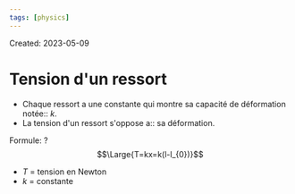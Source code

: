 ```yaml
---
tags: [physics] 
---
```

Created: 2023-05-09

# Tension d'un ressort

- Chaque ressort a une constante qui montre sa capacité de déformation notée:: $k$.
- La tension d'un ressort s'oppose a:: sa déformation.

Formule:
?
$$\Large{T=kx=k(l-l_{0})}$$
- $T$ = tension en Newton
- $k$ = constante 